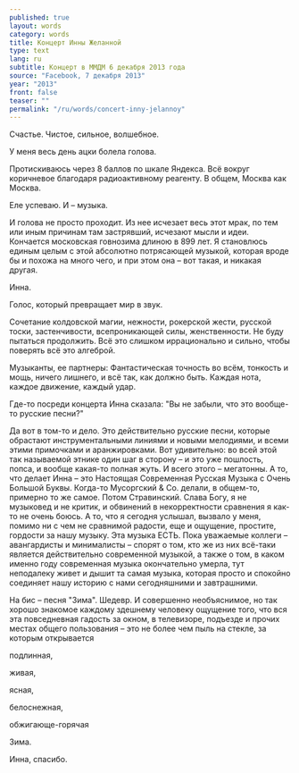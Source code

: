 ```yaml
---
published: true
layout: words
category: words
title: Концерт Инны Желанной
type: text
lang: ru
subtitle: Концерт в ММДМ 6 декабря 2013 года
source: "Facebook, 7 декабря 2013"
year: "2013"
front: false
teaser: ""
permalink: "/ru/words/concert-inny-jelannoy"
---
```


Счастье. Чистое, сильное, волшебное.

У меня весь день ацки болела голова.

Протискиваюсь через 8 баллов по шкале Яндекса. Всё вокруг коричневое благодаря радиоактивному реагенту. В общем, Москва как Москва.

Еле успеваю. И – музыка.

И голова не просто проходит. Из нее исчезает весь этот мрак, по тем или иным причинам там застрявший, исчезают мысли и идеи. Кончается московская говнозима длиною в 899 лет. Я становлюсь единым целым с этой абсолютно потрясающей музыкой, которая вроде бы и похожа на много чего, и при этом она – вот такая, и никакая другая.

Инна.

Голос, который превращает мир в звук.

Сочетание колдовской магии, нежности, рокерской жести, русской тоски, застенчивости, всепроникающей силы, женственности. Не буду пытаться продолжить. Всё это слишком иррационально и сильно, чтобы поверять всё это алгеброй.

Музыканты, ее партнеры: Фантастическая точность во всём, тонкость и мощь, ничего лишнего, и всё так, как должно быть. Каждая нота, каждое движение, каждый удар.

Где-то посреди концерта Инна сказала: "Вы не забыли, что это вообще-то русские песни?"

Да вот в том-то и дело. Это действительно русские песни, которые обрастают инструментальными линиями и новыми мелодиями, и всеми этими примочками и аранжировками. Вот удивительно: во всей этой так называемой этнике один шаг в сторону – и это уже пошлость, попса, и вообще какая-то полная жуть. И всего этого – мегатонны. А то, что делает Инна – это Настоящая Современная Русская Музыка с Очень Большой Буквы. Когда-то Мусоргский & Co. делали, в общем-то, примерно то же самое. Потом Стравинский. Слава Богу, я не музыковед и не критик, и обвинений в некорректности сравнения я как-то не очень боюсь. А то, что я сегодня услышал, вызвало у меня, помимо ни с чем не сравнимой радости, еще и ощущение, простите, гордости за нашу музыку. Эта музыка ЕСТЬ. Пока уважаемые коллеги – авангардисты и минималисты – спорят о том, кто же из них всё-таки является действительно современной музыкой, а также о том, в каком именно году современная музыка окончательно умерла, тут неподалеку живет и дышит та самая музыка, которая просто и спокойно соединяет нашу историю с нами сегодняшними и завтрашними.

На бис – песня "Зима". Шедевр. И совершенно необъяснимое, но так хорошо знакомое каждому здешнему человеку ощущение того, что вся эта повседневная гадость за окном, в телевизоре, подъезде и прочих местах общего пользования – это не более чем пыль на стекле, за которым открывается

подлинная,

живая,

ясная,

белоснежная,

обжигающе-горячая

Зима.  
	
    
    
Инна, спасибо.